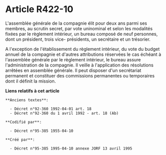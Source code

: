 # Article R422-10

L'assemblée générale de la compagnie élit pour deux ans parmi ses membres, au scrutin secret, par vote uninominal et selon
les modalités fixées par le règlement intérieur, un bureau composé de neuf personnes, dont un président, trois vice-
présidents, un secrétaire et un trésorier.

A l'exception de l'établissement du règlement intérieur, du vote du budget annuel de la compagnie et d'autres attributions
réservées le cas échéant à l'assemblée générale par le règlement intérieur, le bureau assure l'administration de la
compagnie. Il veille à l'application des résolutions arrêtées en assemblée générale. Il peut disposer d'un secrétariat
permanent et constituer des commissions permanentes ou temporaires dont il définit la mission.

**Liens relatifs à cet article**

	**Anciens textes**:

	  - Décret n°92-360 1992-04-01 art. 18
	  - Décret n°92-360 du 1 avril 1992 - art. 18 (Ab)

	**Codifié par**:

	  - Décret n°95-385 1955-04-10

	**Créé par**:

	  - Décret n°95-385 1995-04-10 annexe JORF 13 avril 1995
